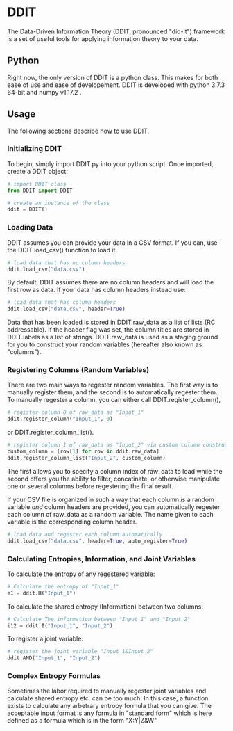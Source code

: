 # DDIT
The Data-Driven Information Theory (DDIT, pronounced "did-it") framework is a set of useful tools for applying information theory to your data.

## Python
Right now, the only version of DDIT is a python class. This makes for both ease of use and ease of developement. DDIT is developed with python 3.7.3 64-bit and numpy v1.17.2 .

## Usage
The following sections describe how to use DDIT.

### Initializing DDIT
To begin, simply import DDIT.py into your python script. Once imported, create a DDIT object:
```python
# import DDIT class
from DDIT import DDIT

# create an instance of the class
ddit = DDIT()
```

### Loading Data
DDIT assumes you can provide your data in a CSV format. If you can, use the DDIT load_csv() function to load it.
```python
# load data that has no column headers
ddit.load_csv("data.csv")
```
By default, DDIT assumes there are no column headers and will load the first row as data. If your data has column headers instead use:
```python
# load data that has column headers
ddit.load_csv("data.csv", header=True)
```
Data that has been loaded is stored in DDIT.raw_data as a list of lists (RC addressable). If the header flag was set, the column titles are stored in DDIT.labels as a list of strings.
DDIT.raw_data is used as a staging ground for you to construct your random variables (hereafter also known as "columns").

### Registering Columns (Random Variables)
There are two main ways to regester random variables. The first way is to manually register them, and the second is to automatically regester them.
To manually regester a column, you can either call DDIT.register_column(),
```python
# register column 0 of raw_data as "Input_1"
ddit.register_column("Input_1", 0)
```
 or DDIT.register_column_list().
 ```python
# register column 1 of raw_data as "Input_2" via custom column construction
custom_column = [row[1] for row in ddit.raw_data]
ddit.register_column_list("Input_2", custom_column)
```
The first allows you to specify a column index of raw_data to load while the second offers you the ability to filter, concatinate, or otherwise manipulate one or several columns before regestering the final result.

If your CSV file is organized in such a way that each column *is* a random variable *and* column headers are provided, you can automatically regester each column of raw_data as a random variable. The name given to each variable is the corresponding column header.
 ```python
# load data and regester each column automatically 
ddit.load_csv("data.csv", header=True, auto_register=True)
```
### Calculating Entropies, Information, and Joint Variables
To calculate the entropy of any regestered variable:
 ```python
# Calculate the entropy of "Input_1"
e1 = ddit.H("Input_1")
```
To calculate the shared entropy (Information) between two columns:
 ```python
# Calculate The information between "Input_1" and "Input_2"
i12 = ddit.I("Input_1", "Input_2")
```
To register a joint variable:
 ```python
# register the joint variable "Input_1&Input_2"
ddit.AND("Input_1", "Input_2")
```
### Complex Entropy Formulas
Sometimes the labor required to manually regester joint variables and calculate shared entropy etc. can be too much. In this case, a function exists to calculate any arbetrary entropy formula that you can give. The acceptable input format is any formula in "standard form" which is here defined as a formula which is in the form "X:Y|Z&W"
